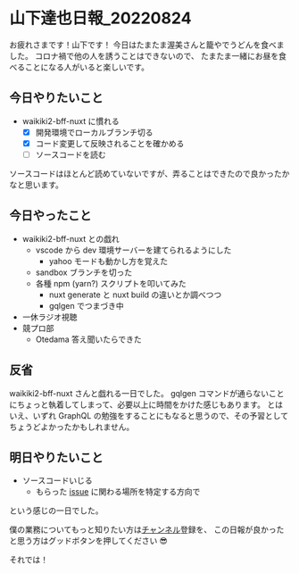 # 山下達也日報_20220824

お疲れさまです！山下です！
今日はたまたま渥美さんと籠やでうどんを食べました。
コロナ禍で他の人を誘うことはできないので、
たまたま一緒にお昼を食べることになる人がいると楽しいです。

## 今日やりたいこと

- waikiki2-bff-nuxt に慣れる
  - [x] 開発環境でローカルブランチ切る
  - [x] コード変更して反映されることを確かめる
  - [ ] ソースコードを読む

ソースコードはほとんど読めていないですが、弄ることはできたので良かったかなと思います。

## 今日やったこと

- waikiki2-bff-nuxt との戯れ
  - vscode から dev 環境サーバーを建てられるようにした
    - yahoo モードも動かし方を覚えた
  - sandbox ブランチを切った
  - 各種 npm (yarn?) スクリプトを叩いてみた
    - nuxt generate と nuxt build の違いとか調べつつ
    - gqlgen でつまづき中
- 一休ラジオ視聴
- 競プロ部
  - Otedama 答え聞いたらできた

## 反省

waikiki2-bff-nuxt さんと戯れる一日でした。
gqlgen コマンドが通らないことにちょっと執着してしまって、必要以上に時間をかけた感じもあります。
とはいえ、いずれ GraphQL の勉強をすることにもなると思うので、その予習としてちょうどよかったかもしれません。

## 明日やりたいこと

- ソースコードいじる
  - もらった [issue](https://github.com/ikyucom/waikiki2-bff-nuxt/issues/5749#event-7237770643) に関わる場所を特定する方向で

という感じの一日でした。

僕の業務についてもっと知りたい方は[チャンネル](https://ikyu.slack.com/archives/C03UAUHP6MN)登録を、
この日報が良かったと思う方はグッドボタンを押してください 😎

それでは！